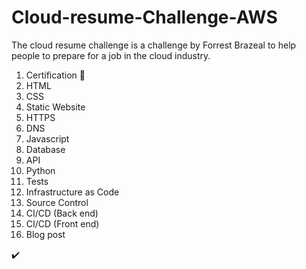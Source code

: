 # Cloud-resume-Challenge-AWS 

The cloud resume challenge is a challenge by Forrest Brazeal to help people to prepare for a job in the cloud industry. 




1. Certification  :couplekiss:
2. HTML 
3. CSS 
4. Static Website 
5. HTTPS
6. DNS
7. Javascript
8. Database
9. API
10. Python
11. Tests
12. Infrastructure as Code
13. Source Control
14. CI/CD (Back end)
15. CI/CD (Front end)
16. Blog post

:heavy_check_mark: 

